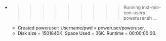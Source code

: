 * >>>>>>>>> Running inst-min-con-users-poweruser.sh ...
  * Created poweruser: Username/pwd = poweruser/poweruser.
  * Disk size = 1501840K. Space Used = 36K. Runtime = 00:00:00:00.
